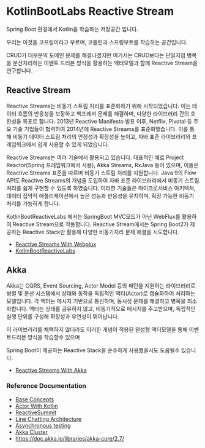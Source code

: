 # KotlinBootLabs Reactive Stream

Spring Boot 환경에서 Kotlin을 학습하는 저장공간 입니다. 

우리는 이것을 코프링이라고 부르며, 코틀린과 스프링부트를 학습하는 공간입니다.

CRUD가 대부분의 도메인 문제를 해결나겠지만 여기서는 CRUD보다는 단일지점 병목을 분산처리하는 이벤트 드리븐 방식을 활용하는 액터모델과 함께 Reactive Stream을 연구합니다.


## Reactive Stream

Reactive Streams는 비동기 스트림 처리를 표준화하기 위해 시작되었습니다.
이는 데이터 흐름의 반응성을 보장하고 백프레셔 문제를 해결하며,
다양한 라이브러리 간의 호환성을 목표로 합니다.
2013년 Reactive Manifesto 발표 이후, Netflix, Pivotal 등 주요 기술 기업들이 협력하여
2014년에 Reactive Streams를 표준화했습니다. 이를 통해 비동기 데이터 스트림 처리의 안정성과 확장성을 높이고,
자바 표준 라이브러리와 프레임워크에서 쉽게 사용할 수 있게 되었습니다.

Reactive Streams는 여러 기술에서 활용되고 있습니다.
대표적인 예로 Project Reactor(Spring 프레임워크에서 사용),
Akka Streams, RxJava 등이 있으며, 이들은 Reactive Streams 표준을 따르며
비동기 스트림 처리를 지원합니다. Java 9의 Flow API도 Reactive Streams의 개념을 도입하여
자바 표준 라이브러리에서 비동기 스트림 처리를 쉽게 구현할 수 있도록 하였습니다.
이러한 기술들은 마이크로서비스 아키텍처, 데이터 집약적 애플리케이션에서 높은 성능과 반응성을 유지하며,
확장 가능한 비동기 처리를 가능하게 합니다.


KotlinBootReactiveLabs 에서는 SpringBoot MVC모드가 아닌 WebFlux를 활용하여 Reactive Stream으로 작동합니다.
Reactive Stream에서는 Spring Boot2가 제공하는 Reactive Stack만 활용해 다양한 비동기처리 문제 해결을 시도합니다.

- [Reactive Streams With Webplux](https://github.com/psmon/java-labs/blob/master/KotlinBootLabs/REACTIVE.MD)
- [KotlinBootReactiveLabs](https://github.com/psmon/java-labs/blob/master/KotlinBootReactiveLabs/README.MD)

## Akka

Akka는 CQRS, Event Sourcing, Actor Model 등의 패턴을 지원하는 라이브러리로 병렬 및 분산 시스템에서 상태와 동작을 독립적인 액터(Actor)로 캡슐화하여 처리하는 모델입니다. 각 액터는 메시지 기반으로 통신하며, 동시성 문제를 해결하고 병목을 최소화합니다. 액터는 상태를 공유하지 않고, 비동기적으로 메시지를 주고받으며, 독립적인 실행 단위를 구성해 확장성과 유연성이 뛰어납니다.

이 라이브러리를 채택하지 않더라도 이러한 개념이 적용된 완성형 액터모델을 통해 이벤트드리븐 방식을 학습할수 있으며 

Spring Boot이 제공하는 Reactive Stack을 순수하게 사용했을시도 도움될수 있습니다. 

- [Reactive Streams With Akka](https://github.com/psmon/java-labs/blob/master/KotlinBootLabs/AKKA.MD)


### Reference Documentation

- [Base Concepts](https://wiki.webnori.com/display/AKKA/Concepts)
- [Actor With Kotlin](https://wiki.webnori.com/display/AKKA/AKKA.Kotlin)
- [ReactiveSummit](https://www.youtube.com/@ReactiveSummit/videos)
- [Line Chatting Architecture](https://engineering.linecorp.com/ko/blog/the-architecture-behind-chatting-on-line-live)
- [Asynchronous testing](https://doc.akka.io/docs/akka/current/typed/testing-async.html)
- [Akka Cluster](https://www.youtube.com/watch?v=mUTKvGyxbOA)
- https://doc.akka.io/libraries/akka-core/2.7/
